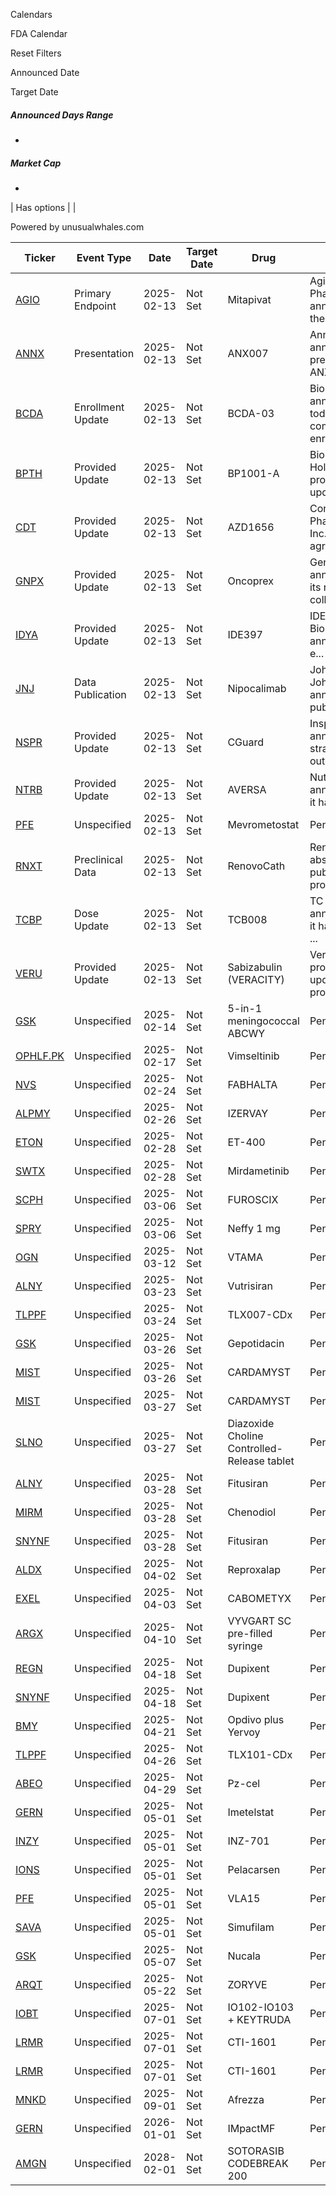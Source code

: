 Calendars

FDA Calendar

Reset Filters

Announced Date

Target Date

##### Announced Days Range

-

##### Market Cap

-

| Has options | |

Powered by unusualwhales.com

| Ticker | Event Type | Date | Target Date | Drug | Outcome | Source Link | |
| --- | --- | --- | --- | --- | --- | --- | --- |
| [AGIO](https://unusualwhales.com/stock/AGIO/overview) | Primary Endpoint | 2025-02-13 | Not Set | Mitapivat | Agios Pharmaceuticals, announced that the AC... | [Source](https://www.benzinga.com/pressreleases/25/02/g43687696/agios-phase-3-activate-kids-study-of-mitapivat-in-children-with-pyruvate-kinase-pk-deficiency-not-) | |
| [ANNX](https://unusualwhales.com/stock/ANNX/overview) | Presentation | 2025-02-13 | Not Set | ANX007 | Annexon, Inc. announced presentations on ANX... | [Source](https://www.benzinga.com/pressreleases/25/02/g43692147/annexon-announces-presentations-highlighting-anx007-functional-and-structural-differentiation-in-g) | |
| [BCDA](https://unusualwhales.com/stock/BCDA/overview) | Enrollment Update | 2025-02-13 | Not Set | BCDA-03 | BioCardia, announced today completion of enro... | [Source](https://www.benzinga.com/pressreleases/25/02/g43692141/biocardia-reports-completion-of-low-dose-cohort-enrollment-for-cardiallo-phase-iii-clinical-trial-) | |
| [BPTH](https://unusualwhales.com/stock/BPTH/overview) | Provided Update | 2025-02-13 | Not Set | BP1001-A | Bio-Path Holdings, Inc provides an update fro... | [Source](https://www.benzinga.com/pressreleases/25/02/g43690774/bio-path-holdings-provides-key-clinical-updates) | |
| [CDT](https://unusualwhales.com/stock/CDT/overview) | Provided Update | 2025-02-13 | Not Set | AZD1656 | Conduit Pharmaceuticals Inc. announce an agr... | [Source](https://www.benzinga.com/pressreleases/25/02/g43690749/conduit-pharmaceuticals-partners-with-charles-river-in-clinically-relevant-systemic-lupus-erythema) | |
| [GNPX](https://unusualwhales.com/stock/GNPX/overview) | Provided Update | 2025-02-13 | Not Set | Oncoprex | Genprex, Inc announced that its research coll... | [Source](https://www.benzinga.com/pressreleases/25/02/n43691635/genprex-collaborators-find-nprl2-gene-therapy-using-oncoprex-delivery-system-is-a-potential-treatm) | |
| [IDYA](https://unusualwhales.com/stock/IDYA/overview) | Provided Update | 2025-02-13 | Not Set | IDE397 | IDEAYA Biosciences, Inc. announced it has e... | [Source](https://www.benzinga.com/pressreleases/25/02/n43687015/ideaya-announces-further-gilead-sciences-clinical-study-collaboration-evaluating-combination-of-tr) | |
| [JNJ](https://unusualwhales.com/stock/JNJ/overview) | Data Publication | 2025-02-13 | Not Set | Nipocalimab | Johnson & Johnson announced the publication o... | [Source](https://www.benzinga.com/pressreleases/25/02/n43691284/new-nipocalimab-data-published-in-mabs-journal-details-differentiated-molecular-design-clinical-pr) | |
| [NSPR](https://unusualwhales.com/stock/NSPR/overview) | Provided Update | 2025-02-13 | Not Set | CGuard | InspireMD, Inc announced strategic outsourci... | [Source](https://www.benzinga.com/pressreleases/25/02/g43688508/inspiremd-and-namsa-to-partner-on-cguardians-ii-pivotal-clinical-trial-of-the-cguard-prime-80-cm-c) | |
| [NTRB](https://unusualwhales.com/stock/NTRB/overview) | Provided Update | 2025-02-13 | Not Set | AVERSA | Nutriband Inc. announced that it has signed a... | [Source](https://www.benzinga.com/pressreleases/25/02/g43688524/nutriband-and-kindeva-drug-delivery-formalize-exclusive-development-partnership-for-aversa-fentany) | |
| [PFE](https://unusualwhales.com/stock/PFE/overview) | Unspecified | 2025-02-13 | Not Set | Mevrometostat | Pending | No Source | |
| [RNXT](https://unusualwhales.com/stock/RNXT/overview) | Preclinical Data | 2025-02-13 | Not Set | RenovoCath | RenovoRx, Inc abstract published promising pr... | [Source](https://www.benzinga.com/pressreleases/25/02/b43690828/renovorx-highlights-promising-pre-clinical-data-abstract-tamp-therapy-platform-offers-potential-to) | |
| [TCBP](https://unusualwhales.com/stock/TCBP/overview) | Dose Update | 2025-02-13 | Not Set | TCB008 | TC BioPharm announced that it has concluded ... | [Source](https://www.benzinga.com/pressreleases/25/02/n43692157/tcbp-announces-successful-completion-of-cohort-a-in-the-achieve-clinical-trial) | |
| [VERU](https://unusualwhales.com/stock/VERU/overview) | Provided Update | 2025-02-13 | Not Set | Sabizabulin (VERACITY) | Veru Inc provided an update on progress of it... | [Source](https://www.benzinga.com/pressreleases/25/02/g43687694/veru-reports-fiscal-2025-first-quarter-financial-results-and-clinical-program-progress) | |
| [GSK](https://unusualwhales.com/stock/%20GSK/overview) | Unspecified | 2025-02-14 | Not Set | 5-in-1 meningococcal ABCWY | Pending | No Source | |
| [OPHLF.PK](https://unusualwhales.com/stock/OPHLF.PK/overview) | Unspecified | 2025-02-17 | Not Set | Vimseltinib | Pending | No Source | |
| [NVS](https://unusualwhales.com/stock/NVS/overview) | Unspecified | 2025-02-24 | Not Set | FABHALTA | Pending | No Source | |
| [ALPMY](https://unusualwhales.com/stock/ALPMY/overview) | Unspecified | 2025-02-26 | Not Set | IZERVAY | Pending | No Source | |
| [ETON](https://unusualwhales.com/stock/ETON/overview) | Unspecified | 2025-02-28 | Not Set | ET-400 | Pending | No Source | |
| [SWTX](https://unusualwhales.com/stock/SWTX/overview) | Unspecified | 2025-02-28 | Not Set | Mirdametinib | Pending | No Source | |
| [SCPH](https://unusualwhales.com/stock/SCPH/overview) | Unspecified | 2025-03-06 | Not Set | FUROSCIX | Pending | No Source | |
| [SPRY](https://unusualwhales.com/stock/SPRY/overview) | Unspecified | 2025-03-06 | Not Set | Neffy 1 mg | Pending | No Source | |
| [OGN](https://unusualwhales.com/stock/OGN/overview) | Unspecified | 2025-03-12 | Not Set | VTAMA | Pending | No Source | |
| [ALNY](https://unusualwhales.com/stock/ALNY/overview) | Unspecified | 2025-03-23 | Not Set | Vutrisiran | Pending | No Source | |
| [TLPPF](https://unusualwhales.com/stock/TLPPF/overview) | Unspecified | 2025-03-24 | Not Set | TLX007-CDx | Pending | No Source | |
| [GSK](https://unusualwhales.com/stock/%20GSK/overview) | Unspecified | 2025-03-26 | Not Set | Gepotidacin | Pending | No Source | |
| [MIST](https://unusualwhales.com/stock/MIST/overview) | Unspecified | 2025-03-26 | Not Set | CARDAMYST | Pending | No Source | |
| [MIST](https://unusualwhales.com/stock/MIST/overview) | Unspecified | 2025-03-27 | Not Set | CARDAMYST | Pending | No Source | |
| [SLNO](https://unusualwhales.com/stock/SLNO/overview) | Unspecified | 2025-03-27 | Not Set | Diazoxide Choline Controlled-Release tablet | Pending | No Source | |
| [ALNY](https://unusualwhales.com/stock/ALNY/overview) | Unspecified | 2025-03-28 | Not Set | Fitusiran | Pending | No Source | |
| [MIRM](https://unusualwhales.com/stock/MIRM/overview) | Unspecified | 2025-03-28 | Not Set | Chenodiol | Pending | No Source | |
| [SNYNF](https://unusualwhales.com/stock/SNYNF/overview) | Unspecified | 2025-03-28 | Not Set | Fitusiran | Pending | No Source | |
| [ALDX](https://unusualwhales.com/stock/ALDX/overview) | Unspecified | 2025-04-02 | Not Set | Reproxalap | Pending | No Source | |
| [EXEL](https://unusualwhales.com/stock/EXEL/overview) | Unspecified | 2025-04-03 | Not Set | CABOMETYX | Pending | No Source | |
| [ARGX](https://unusualwhales.com/stock/ARGX/overview) | Unspecified | 2025-04-10 | Not Set | VYVGART SC pre-filled syringe | Pending | No Source | |
| [REGN](https://unusualwhales.com/stock/REGN/overview) | Unspecified | 2025-04-18 | Not Set | Dupixent | Pending | No Source | |
| [SNYNF](https://unusualwhales.com/stock/SNYNF/overview) | Unspecified | 2025-04-18 | Not Set | Dupixent | Pending | No Source | |
| [BMY](https://unusualwhales.com/stock/BMY/overview) | Unspecified | 2025-04-21 | Not Set | Opdivo plus Yervoy | Pending | No Source | |
| [TLPPF](https://unusualwhales.com/stock/TLPPF/overview) | Unspecified | 2025-04-26 | Not Set | TLX101-CDx | Pending | No Source | |
| [ABEO](https://unusualwhales.com/stock/ABEO/overview) | Unspecified | 2025-04-29 | Not Set | Pz-cel | Pending | No Source | |
| [GERN](https://unusualwhales.com/stock/GERN/overview) | Unspecified | 2025-05-01 | Not Set | Imetelstat | Pending | No Source | |
| [INZY](https://unusualwhales.com/stock/INZY/overview) | Unspecified | 2025-05-01 | Not Set | INZ-701 | Pending | No Source | |
| [IONS](https://unusualwhales.com/stock/IONS/overview) | Unspecified | 2025-05-01 | Not Set | Pelacarsen | Pending | No Source | |
| [PFE](https://unusualwhales.com/stock/PFE/overview) | Unspecified | 2025-05-01 | Not Set | VLA15 | Pending | No Source | |
| [SAVA](https://unusualwhales.com/stock/SAVA/overview) | Unspecified | 2025-05-01 | Not Set | Simufilam | Pending | No Source | |
| [GSK](https://unusualwhales.com/stock/%20GSK/overview) | Unspecified | 2025-05-07 | Not Set | Nucala | Pending | No Source | |
| [ARQT](https://unusualwhales.com/stock/ARQT/overview) | Unspecified | 2025-05-22 | Not Set | ZORYVE | Pending | No Source | |
| [IOBT](https://unusualwhales.com/stock/IOBT/overview) | Unspecified | 2025-07-01 | Not Set | IO102-IO103 + KEYTRUDA | Pending | No Source | |
| [LRMR](https://unusualwhales.com/stock/LRMR/overview) | Unspecified | 2025-07-01 | Not Set | CTI-1601 | Pending | No Source | |
| [LRMR](https://unusualwhales.com/stock/LRMR/overview) | Unspecified | 2025-07-01 | Not Set | CTI-1601 | Pending | No Source | |
| [MNKD](https://unusualwhales.com/stock/MNKD/overview) | Unspecified | 2025-09-01 | Not Set | Afrezza | Pending | No Source | |
| [GERN](https://unusualwhales.com/stock/GERN/overview) | Unspecified | 2026-01-01 | Not Set | IMpactMF | Pending | No Source | |
| [AMGN](https://unusualwhales.com/stock/AMGN/overview) | Unspecified | 2028-02-01 | Not Set | SOTORASIB CODEBREAK 200 | Pending | No Source | |